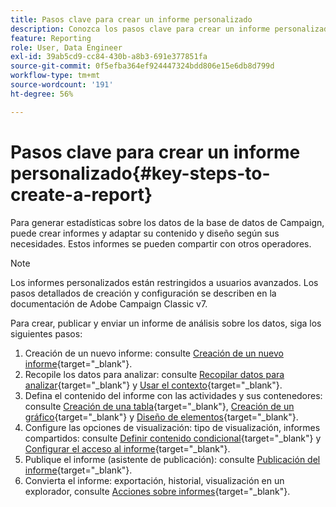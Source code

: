 ```yaml
---
title: Pasos clave para crear un informe personalizado
description: Conozca los pasos clave para crear un informe personalizado
feature: Reporting
role: User, Data Engineer
exl-id: 39ab5cd9-cc84-430b-a8b3-691e377851fa
source-git-commit: 0f5efba364ef924447324bdd806e15e6db8d799d
workflow-type: tm+mt
source-wordcount: '191'
ht-degree: 56%

---
```


# Pasos clave para crear un informe personalizado{#key-steps-to-create-a-report}

Para generar estadísticas sobre los datos de la base de datos de Campaign, puede crear informes y adaptar su contenido y diseño según sus necesidades. Estos informes se pueden compartir con otros operadores.

>[!NOTE]
>
>Los informes personalizados están restringidos a usuarios avanzados. Los pasos detallados de creación y configuración se describen en la documentación de Adobe Campaign Classic v7.

Para crear, publicar y enviar un informe de análisis sobre los datos, siga los siguientes pasos:

1. Creación de un nuevo informe: consulte [Creación de un nuevo informe](https://experienceleague.adobe.com/docs/campaign-classic/using/reporting/creating-new-reports/creating-a-new-report.html?lang=es){target="_blank"}.
1. Recopile los datos para analizar: consulte [Recopilar datos para analizar](https://experienceleague.adobe.com/docs/campaign-classic/using/reporting/creating-new-reports/collecting-data-to-analyze.html){target="_blank"} y [Usar el contexto](https://experienceleague.adobe.com/docs/campaign-classic/using/reporting/creating-new-reports/collecting-data-to-analyze.html){target="_blank"}.
1. Defina el contenido del informe con las actividades y sus contenedores: consulte [Creación de una tabla](https://experienceleague.adobe.com/docs/campaign-classic/using/reporting/creating-new-reports/creating-a-table.html){target="_blank"}, [Creación de un gráfico](https://experienceleague.adobe.com/docs/campaign-classic/using/reporting/creating-new-reports/creating-a-chart.html?lang=es){target="_blank"} y [Diseño de elementos](https://experienceleague.adobe.com/docs/campaign-classic/using/reporting/creating-new-reports/element-layout.html){target="_blank"}.
1. Configure las opciones de visualización: tipo de visualización, informes compartidos: consulte [Definir contenido condicional](https://experienceleague.adobe.com/docs/campaign-classic/using/reporting/creating-new-reports/defining-a-conditional-content.html){target="_blank"} y [Configurar el acceso al informe](https://experienceleague.adobe.com/docs/campaign-classic/using/reporting/creating-new-reports/configuring-access-to-the-report.html?lang=es){target="_blank"}.
1. Publique el informe (asistente de publicación): consulte [Publicación del informe](https://experienceleague.adobe.com/docs/campaign-classic/using/reporting/creating-new-reports/configuring-access-to-the-report.html#publishing-the-report){target="_blank"}.
1. Convierta el informe: exportación, historial, visualización en un explorador, consulte [Acciones sobre informes](https://experienceleague.adobe.com/docs/campaign-classic/using/reporting/creating-new-reports/actions-on-reports.html){target="_blank"}.
